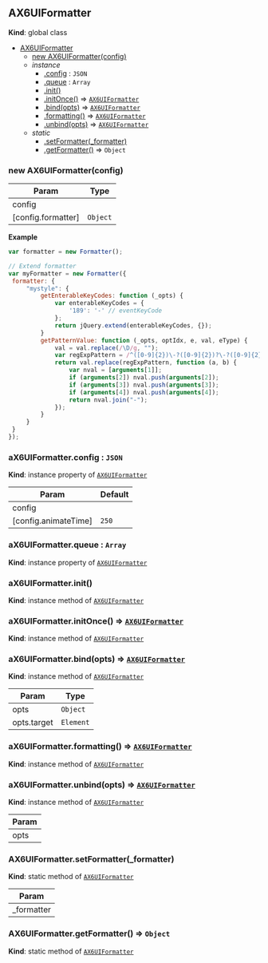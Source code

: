 <a name="AX6UIFormatter"></a>

## AX6UIFormatter
**Kind**: global class  

* [AX6UIFormatter](#AX6UIFormatter)
    * [new AX6UIFormatter(config)](#new_AX6UIFormatter_new)
    * _instance_
        * [.config](#AX6UIFormatter+config) : <code>JSON</code>
        * [.queue](#AX6UIFormatter+queue) : <code>Array</code>
        * [.init()](#AX6UIFormatter+init)
        * [.initOnce()](#AX6UIFormatter+initOnce) ⇒ <code>[AX6UIFormatter](#AX6UIFormatter)</code>
        * [.bind(opts)](#AX6UIFormatter+bind) ⇒ <code>[AX6UIFormatter](#AX6UIFormatter)</code>
        * [.formatting()](#AX6UIFormatter+formatting) ⇒ <code>[AX6UIFormatter](#AX6UIFormatter)</code>
        * [.unbind(opts)](#AX6UIFormatter+unbind) ⇒ <code>[AX6UIFormatter](#AX6UIFormatter)</code>
    * _static_
        * [.setFormatter(_formatter)](#AX6UIFormatter.setFormatter)
        * [.getFormatter()](#AX6UIFormatter.getFormatter) ⇒ <code>Object</code>

<a name="new_AX6UIFormatter_new"></a>

### new AX6UIFormatter(config)

| Param | Type |
| --- | --- |
| config |  | 
| [config.formatter] | <code>Object</code> | 

**Example**  
```js
var formatter = new Formatter();

// Extend formatter
var myFormatter = new Formatter({
 formatter: {
     "mystyle": {
         getEnterableKeyCodes: function (_opts) {
             var enterableKeyCodes = {
                 '189': '-' // eventKeyCode
             };
             return jQuery.extend(enterableKeyCodes, {});
         }
         getPatternValue: function (_opts, optIdx, e, val, eType) {
             val = val.replace(/\D/g, "");
             var regExpPattern = /^([0-9]{2})\-?([0-9]{2})?\-?([0-9]{2})?\-?([0-9]{2})?/;
             return val.replace(regExpPattern, function (a, b) {
                 var nval = [arguments[1]];
                 if (arguments[2]) nval.push(arguments[2]);
                 if (arguments[3]) nval.push(arguments[3]);
                 if (arguments[4]) nval.push(arguments[4]);
                 return nval.join("-");
             });
         }
     }
 }
});
```
<a name="AX6UIFormatter+config"></a>

### aX6UIFormatter.config : <code>JSON</code>
**Kind**: instance property of <code>[AX6UIFormatter](#AX6UIFormatter)</code>  

| Param | Default |
| --- | --- |
| config |  | 
| [config.animateTime] | <code>250</code> | 

<a name="AX6UIFormatter+queue"></a>

### aX6UIFormatter.queue : <code>Array</code>
**Kind**: instance property of <code>[AX6UIFormatter](#AX6UIFormatter)</code>  
<a name="AX6UIFormatter+init"></a>

### aX6UIFormatter.init()
**Kind**: instance method of <code>[AX6UIFormatter](#AX6UIFormatter)</code>  
<a name="AX6UIFormatter+initOnce"></a>

### aX6UIFormatter.initOnce() ⇒ <code>[AX6UIFormatter](#AX6UIFormatter)</code>
**Kind**: instance method of <code>[AX6UIFormatter](#AX6UIFormatter)</code>  
<a name="AX6UIFormatter+bind"></a>

### aX6UIFormatter.bind(opts) ⇒ <code>[AX6UIFormatter](#AX6UIFormatter)</code>
**Kind**: instance method of <code>[AX6UIFormatter](#AX6UIFormatter)</code>  

| Param | Type |
| --- | --- |
| opts | <code>Object</code> | 
| opts.target | <code>Element</code> | 

<a name="AX6UIFormatter+formatting"></a>

### aX6UIFormatter.formatting() ⇒ <code>[AX6UIFormatter](#AX6UIFormatter)</code>
**Kind**: instance method of <code>[AX6UIFormatter](#AX6UIFormatter)</code>  
<a name="AX6UIFormatter+unbind"></a>

### aX6UIFormatter.unbind(opts) ⇒ <code>[AX6UIFormatter](#AX6UIFormatter)</code>
**Kind**: instance method of <code>[AX6UIFormatter](#AX6UIFormatter)</code>  

| Param |
| --- |
| opts | 

<a name="AX6UIFormatter.setFormatter"></a>

### AX6UIFormatter.setFormatter(_formatter)
**Kind**: static method of <code>[AX6UIFormatter](#AX6UIFormatter)</code>  

| Param |
| --- |
| _formatter | 

<a name="AX6UIFormatter.getFormatter"></a>

### AX6UIFormatter.getFormatter() ⇒ <code>Object</code>
**Kind**: static method of <code>[AX6UIFormatter](#AX6UIFormatter)</code>  
